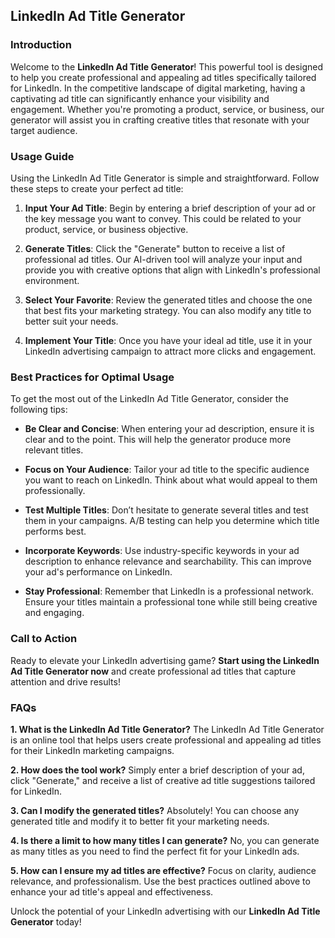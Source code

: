 ## LinkedIn Ad Title Generator

### Introduction
Welcome to the **LinkedIn Ad Title Generator**! This powerful tool is designed to help you create professional and appealing ad titles specifically tailored for LinkedIn. In the competitive landscape of digital marketing, having a captivating ad title can significantly enhance your visibility and engagement. Whether you're promoting a product, service, or business, our generator will assist you in crafting creative titles that resonate with your target audience.

### Usage Guide
Using the LinkedIn Ad Title Generator is simple and straightforward. Follow these steps to create your perfect ad title:

1. **Input Your Ad Title**: Begin by entering a brief description of your ad or the key message you want to convey. This could be related to your product, service, or business objective.
   
2. **Generate Titles**: Click the "Generate" button to receive a list of professional ad titles. Our AI-driven tool will analyze your input and provide you with creative options that align with LinkedIn's professional environment.

3. **Select Your Favorite**: Review the generated titles and choose the one that best fits your marketing strategy. You can also modify any title to better suit your needs.

4. **Implement Your Title**: Once you have your ideal ad title, use it in your LinkedIn advertising campaign to attract more clicks and engagement.

### Best Practices for Optimal Usage
To get the most out of the LinkedIn Ad Title Generator, consider the following tips:

- **Be Clear and Concise**: When entering your ad description, ensure it is clear and to the point. This will help the generator produce more relevant titles.
  
- **Focus on Your Audience**: Tailor your ad title to the specific audience you want to reach on LinkedIn. Think about what would appeal to them professionally.

- **Test Multiple Titles**: Don’t hesitate to generate several titles and test them in your campaigns. A/B testing can help you determine which title performs best.

- **Incorporate Keywords**: Use industry-specific keywords in your ad description to enhance relevance and searchability. This can improve your ad's performance on LinkedIn.

- **Stay Professional**: Remember that LinkedIn is a professional network. Ensure your titles maintain a professional tone while still being creative and engaging.

### Call to Action
Ready to elevate your LinkedIn advertising game? **Start using the LinkedIn Ad Title Generator now** and create professional ad titles that capture attention and drive results!

### FAQs

**1. What is the LinkedIn Ad Title Generator?**
The LinkedIn Ad Title Generator is an online tool that helps users create professional and appealing ad titles for their LinkedIn marketing campaigns.

**2. How does the tool work?**
Simply enter a brief description of your ad, click "Generate," and receive a list of creative ad title suggestions tailored for LinkedIn.

**3. Can I modify the generated titles?**
Absolutely! You can choose any generated title and modify it to better fit your marketing needs.

**4. Is there a limit to how many titles I can generate?**
No, you can generate as many titles as you need to find the perfect fit for your LinkedIn ads.

**5. How can I ensure my ad titles are effective?**
Focus on clarity, audience relevance, and professionalism. Use the best practices outlined above to enhance your ad title's appeal and effectiveness.

Unlock the potential of your LinkedIn advertising with our **LinkedIn Ad Title Generator** today!